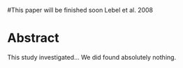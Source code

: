 #This paper will be finished soon
Lebel et al. 2008

# Abstract

This study investigated...
We did found absolutely nothing.
